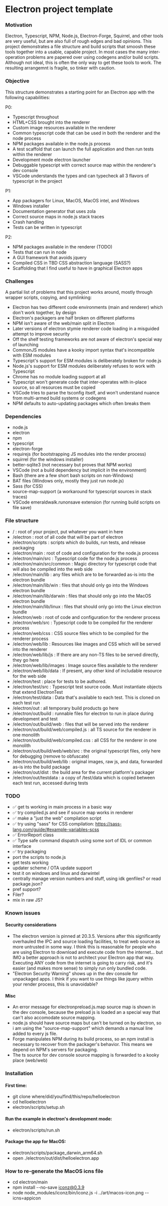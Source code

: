 # Electron project template

### Motivation

Electron, Typescript, NPM, Node.js, Electron-Forge, Squirrel, and other tools are very useful,
but are also full of rough edges and bad opinions. This project demonstrates a file structure
and build scripts that smoosh these tools together into a usable, capable project. In most
cases the many inter-operation problems are papered over using codegens and/or build scripts.
Although not ideal, this is often the only way to get these tools to work. The resulting
arrangemnt is fragile, so tinker with caution.

### Objective

This structure demonstrates a starting point for an Electron app with the
following capabilities:

P0:
- Typescript throughout
- HTML+CSS brought into the renderer
- Custom image resources available in the renderer
- Common typescript code that can be used in both the renderer and the node process
- NPM packages available in the node.js process
- A test scaffold that can launch the full application and then run tests within the renderer
- Development mode electron launcher
- Debuggable typescript with correct source map within the renderer's dev console
- VSCode understands the types and can typecheck all 3 flavors of typescript in the project

P1:
- App packagers for Linux, MacOS, MacOS intel, and Windows
- Windows installer
- Documentation generator that uses zola
- Correct source maps in node.js stack traces
- Crash handling
- Tests can be written in typescript

P2:
- NPM packages available in the renderer (TODO)
- Tests that can run in node
- A GUI framework that avoids jquery
- Compiled CSS in TBD CSS abstraction language (SASS?)
- Scaffolding that I find useful to have in graphical Electron apps

### Challenges

A partial list of problems that this project works around, mostly through wrapper scripts, copying, and symlinking:

- Electron has two different code environments (main and renderer) which don't work together, by design
- Electron's packagers are half broken on different platforms
- NPM isn't aware of the web/main split in Electron
- Later versions of electron stymie renderer code loading in a misguided attempt to improve security
- Off the shelf testing frameworks are not aware of electron's special way of launching
- CommonJS modules have a kooky import syntax that's incompatible with ESM modules
- Typescript's support for ESM modules is deliberately broken for node.js
- Node.js's support for ESM modules deliberately refuses to work with Typescript
- Chrome has no module loading support at all
- Typescript won't generate code that inter-operates with in-place source, so all resources must be copied
- VSCode tries to parse the tsconfig itself, and won't understand nuance from multi-armed build systems or codegens
- NPM defaults to auto-updating packages which often breaks them

### Dependencies

- node.js
- electron
- npm
- typescript
- electron-forge
- requirejs (for bootstrapping JS modules into the render process)
- squirrel (for the windows installer)
- better-sqlite3 (not necessary but proves that NPM works)
- VSCode (not a build dependency but implicit in the environment)
- Bash (there are a few short bash scripts on non-Windows)
- BAT files (Windows only, mostly they just run node.js)
- Sass (for CSS)
- source-map-support (a workaround for typescript sources in stack traces)
- VSCode emeraldwalk.runonsave extension (for running build scripts on file save)


### File structure

- / : root of your project, put whatever you want in here
- /electron : root of all code that will be part of electron
- /electron/scripts : scripts which do builds, run tests, and release packaging
- /electron/main : root of code and configuration for the node.js process
- /electron/main/src : Typescript code for the node.js process
- /electron/main/src/common : Magic directory for typescript code that will also be compiled into the web side
- /electron/main/lib : any files which are to be forwarded as-is into the electron bundle
- /electron/main/lib/win : files that should only go into the Windows electron bundle
- /electron/main/lib/darwin : files that should only go into the MacOS electron bundle
- /electron/main/lib/linux : files that should only go into the Linux electron bundle
- /electron/web : root of code and configuration for the renderer process
- /electron/web/src : Typescript code to be compiled for the renderer process
- /electron/web/css : CSS source files which to be compiled for the renderer process
- /electron/web/lib : Resources like images and CSS which will be served into the renderer
- /electron/web/lib/js : If there are any non-TS files to be served directly, they go here
- /electron/web/lib/images : Image source files available to the renderer
- /electron/web/lib/data : If present, any other kind of includable resource for the web side
- /electron/test : place for tests to be authored.
- /electron/test/src : Typescript test source code. Must instantiate objects that extend ElectronTest
- /electron/test/data : Data that's available to each test. This is cloned on each test run
- /electron/out : all temporary build products go here
- /electron/out/build : runnable files for electron to run in place during development and test
- /electron/out/build/web : files that will be served into the renderer
- /electron/out/build/web/compiled.js : all TS source for the renderer in one monolith
- /electron/out/build/web/compiled.css : all CSS for the renderer in one monolith
- /electron/out/build/web/web/src : the original typescript files, only here for debugging (remove to obfuscate)
- /electron/out/build/web/lib : original images, raw js, and data, forwarded as-is into the build package
- /electron/out/dist : the build area for the current platform's packager
- /electron/out/testdata : a copy of /test/data which is copied between each test run, accessed during tests

### TODO

- ✅ get ts working in main process in a basic way
- ✅ try compiled.js and see if source map works in renderer
- ✅ make a "just the web" compilation script
- ✅ try using "sass" for CSS compilation: https://sass-lang.com/guide/#example-variables-scss
- ✅ ErrorReport class
- ✅ Type safe command dispatch using some sort of IDL or common interface
- ✅ try packaging
- port the scripts to node.js
- get tests working
- updater scheme / OTA update support
- test it on windows and linux and darwintel
- centrally manage version numbers and stuff, using idk genfiles? or read package.json?
- pref support?
- Filer?
- mix in raw JS?


### Known issues

#### Security considerations

- The electron version is pinned at 20.3.5. Versions after this significantly overhauled the
  IPC and source loading facilities, to treat web source as more untrusted in some way. I think
  this is reasonable for people who are using Electron to download and execute code from the
  internet... but IMO a better approach is not to architect your Electron app that way. Executing
  ANY code from the internet is going to carry risk, and it's easier (and makes more sense) to
  simply run only bundled code.
- "Electron Security Warning" shows up in the dev console for unpackaged apps. I think if you want
  to use things like jquery within your render process, this is unavoidable?

#### Misc

- An error message for electronpreload.js.map source map is shown in the dev console, because
  the preload js is loaded an a special way that can't also accomodate source mapping.
- node.js should have source maps but can't be turned on by electron, so i am using the "source-map-support"
  which demands a manual line added to every js file.
- Forge manipulates NPM during its build process, so an npm install is necessary to
  recover from the packager's behavior. This means we depend on NPM's servers for packaging.
- The ts source for dev console source mapping is forwarded to a kooky place (web/web)

### Installation

#### First time:

- git clone where/did/you/find/this/repo/helloelectron
- cd helloelectron
- electron/scripts/setup.sh

#### Run the example in electron's development mode:

- electron/scripts/run.sh

#### Package the app for MacOS:

- electron/scripts/package_darwin_arm64.sh
- open ./electron/out/dist/helloelectron.app

### How to re-generate the MacOS icns file

- cd electron/main
- npm install --no-save iconz@0.3.9
- node node_modules/iconz/bin/iconz.js -i ../art/macos-icon.png --icns=appicon
